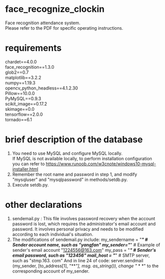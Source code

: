 # face_recognize_clockin
Face recognition attendance system.  
Please refer to the PDF for specific operating instructions.

# requirements
chardet==4.0.0  
face_recognition==1.3.0  
glob2==0.7  
matplotlib==3.2.2  
numpy==1.19.3  
opencv_python_headless==4.1.2.30  
Pillow==10.0.0  
PyMySQL==0.9.3  
scikit_image==0.17.2  
skimage==0.0  
tensorflow==2.0.0  
tornado==6.1  

# brief description of the database
1. You need to use MySQL and configure MySQL locally.  
If MySQL is not available locally, to perform installation configuration you can refer to https://www.runoob.com/w3cnote/windows10-mysql-installer.html  
2. Remember the root name and password in step 1, and modify "mysqluser" and "mysqlpassword" in methods/setdb.py.
3. Execute setdb.py.

# other declarations
1. sendemail.py : This file involves password recovery when the account password is lost, which requires the administrator's email account and password. It involves personal privacy and needs to be modified according to each individual's situation.
2. The modifications of sendemail.py include:
   my_sendername = "***"       # Sender account name, such as "yangfan"
   my_sender="***"    	       # Example of sender's email account "1224556@163.com"
   my_pass = "***"             # Sender's email password, such as "123456"
   mail_host = "***"           # SMTP server, such as "stmp.163. com"
   And in line 24 of code: server.sendmail (my_sender, [to_address[1], "***"], msg. as_string()), change "* * *" to the corresponding account of my_sender.
